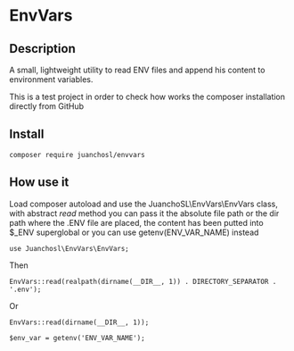 # EnvVars

## Description
A small, lightweight utility to read ENV files and append his content to environment variables.

This is a test project in order to check how works the composer installation directly from GitHub

## Install
```
composer require juanchosl/envvars
```

## How use it
Load composer autoload and use the JuanchoSL\EnvVars\EnvVars class, with abstract _read_ method you can pass it the absolute file path or the dir path where the .ENV file are placed, the content has been putted into $\_ENV superglobal or you can use getenv(ENV_VAR_NAME) instead
```
use Juanchosl\EnvVars\EnvVars;
```
Then
```
EnvVars::read(realpath(dirname(__DIR__, 1)) . DIRECTORY_SEPARATOR . '.env');
```
Or
```
EnvVars::read(dirname(__DIR__, 1));
```
```
$env_var = getenv('ENV_VAR_NAME');
```
